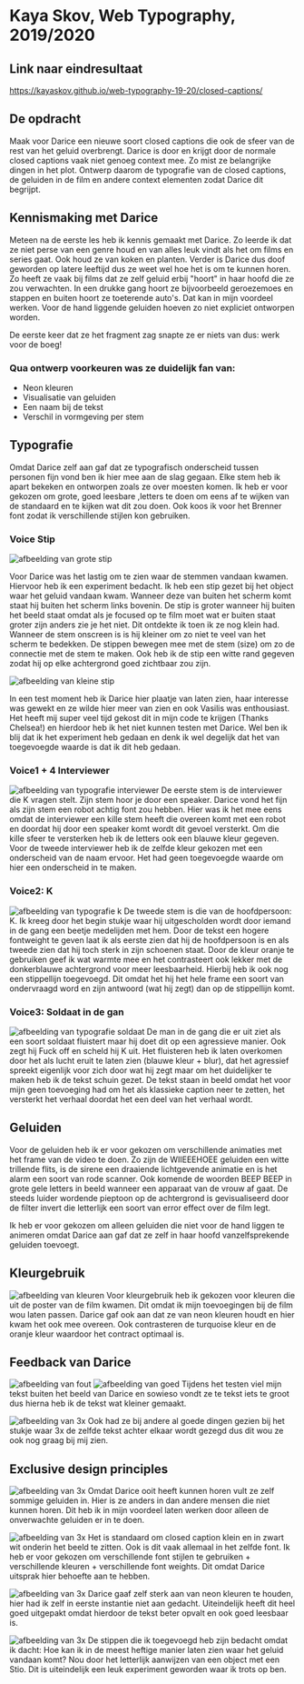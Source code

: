 # Kaya Skov, Web Typography, 2019/2020

## Link naar eindresultaat
https://kayaskov.github.io/web-typography-19-20/closed-captions/

## De opdracht
Maak voor Darice een nieuwe soort closed captions die ook de sfeer van de rest van het geluid overbrengt. Darice is door en krijgt door de normale closed captions vaak niet genoeg context mee. Zo mist ze belangrijke dingen in het plot. Ontwerp daarom de typografie van de closed captions, de geluiden in de film en andere context elementen zodat Darice dit begrijpt.

## Kennismaking met Darice
Meteen na de eerste les heb ik kennis gemaakt met Darice. Zo leerde ik dat ze niet perse van een genre houd en van alles leuk vindt als het om films en series gaat. Ook houd ze van koken en planten. Verder is Darice dus doof geworden op latere leeftijd dus ze weet wel hoe het is om te kunnen horen. Zo heeft ze vaak bij films dat ze zelf geluid erbij "hoort" in haar hoofd die ze zou verwachten. In een drukke gang hoort ze bijvoorbeeld geroezemoes en stappen en buiten hoort ze toeterende auto's. Dat kan in mijn voordeel werken. Voor de hand liggende geluiden hoeven zo niet expliciet ontworpen worden.

De eerste keer dat ze het fragment zag snapte ze er niets van dus: werk voor de boeg!

### Qua ontwerp voorkeuren was ze duidelijk fan van:
* Neon kleuren
* Visualisatie van geluiden
* Een naam bij de tekst
* Verschil in vormgeving per stem

## Typografie
Omdat Darice zelf aan gaf dat ze typografisch onderscheid tussen personen fijn vond ben ik hier mee aan de slag gegaan. Elke stem heb ik apart bekeken en ontworpen zoals ze over moesten komen. Ik heb er voor gekozen om grote, goed leesbare ,letters te doen om eens af te wijken van de standaard en te kijken wat dit zou doen. Ook koos ik voor het Brenner font zodat ik verschillende stijlen kon gebruiken.

### Voice Stip
![afbeelding van grote stip](screenshots/grotestip.png)

Voor Darice was het lastig om te zien waar de stemmen vandaan kwamen. Hiervoor heb ik een experiment bedacht. Ik heb een stip gezet bij het object waar het geluid vandaan kwam. Wanneer deze van buiten het scherm komt staat hij buiten het scherm links bovenin. De stip is groter wanneer hij buiten het beeld staat omdat als je focused op te film moet wat er buiten staat groter zijn anders zie je het niet. Dit ontdekte ik toen ik ze nog klein had. Wanneer de stem onscreen is is hij kleiner om zo niet te veel van het scherm te bedekken. De stippen bewegen mee met de stem (size) om zo de connectie met de stem te maken. Ook heb ik de stip een witte rand gegeven zodat hij op elke achtergrond goed zichtbaar zou zijn.

![afbeelding van kleine stip](screenshots/kleinstip.png)

In een test moment heb ik Darice hier plaatje van laten zien, haar interesse was gewekt en ze wilde hier meer van zien en ook Vasilis was enthousiast. Het heeft mij super veel tijd gekost dit in mijn code te krijgen  (Thanks Chelsea!) en hierdoor heb ik het niet kunnen testen met Darice. Wel ben ik blij dat ik het experiment heb gedaan en denk ik wel degelijk dat het van toegevoegde waarde is dat ik dit heb gedaan. 

### Voice1 + 4 Interviewer
![afbeelding van typografie interviewer](screenshots/typo-interviewer.png)
De eerste stem is de interviewer die K vragen stelt. Zijn stem hoor je door een speaker. Darice vond het fijn als zijn stem een robot achtig font zou hebben. Hier was ik het mee eens omdat de interviewer een kille stem heeft die overeen komt met een robot en doordat hij door een speaker komt wordt dit gevoel versterkt. Om die kille sfeer te versterken heb ik de letters ook een blauwe kleur gegeven. Voor de tweede interviewer heb ik de zelfde kleur gekozen met een onderscheid van de naam ervoor. Het had geen toegevoegde waarde om hier een onderscheid in te maken.

### Voice2: K
![afbeelding van typografie k](screenshots/typo-k.png)
De tweede stem is die van de hoofdpersoon: K. Ik kreeg door het begin stukje waar hij uitgescholden wordt door iemand in de gang een beetje medelijden met hem. Door de tekst een hogere fontweight te geven laat ik als eerste zien dat hij de hoofdpersoon is en als tweede zien dat hij toch sterk in zijn schoenen staat. Door de kleur oranje te gebruiken geef ik wat warmte mee en het contrasteert ook lekker met de donkerblauwe achtergrond voor meer leesbaarheid. Hierbij heb ik ook nog een stippellijn toegevoegd. Dit omdat het hij het hele frame een soort van ondervraagd word en zijn antwoord (wat hij zegt) dan op de stippellijn komt.

### Voice3: Soldaat in de gan
![afbeelding van typografie soldaat](screenshots/typo-soldaat.png)
De man in de gang die er uit ziet als een soort soldaat fluistert maar hij doet dit op een agressieve manier. Ook zegt hij Fuck off en scheld hij K uit. Het fluisteren heb ik laten overkomen door het als lucht eruit te laten zien (blauwe kleur + blur), dat het agressief spreekt eigenlijk voor zich door wat hij zegt maar om het duidelijker te maken heb ik de tekst schuin gezet. De tekst staan in beeld omdat het voor mijn geen toevoeging had om het als klassieke caption neer te zetten, het versterkt het verhaal doordat het een deel van het verhaal wordt. 

## Geluiden
Voor de geluiden heb ik er voor gekozen om verschillende animaties met het frame van de video te doen. Zo zijn de WIIEEEHOEE geluiden een witte trillende flits, is de sirene een draaiende lichtgevende animatie en is het alarm een soort van rode scanner. Ook komende de woorden BEEP BEEP in grote gele letters in beeld wanneer een apparaat van de vrouw af gaat. De steeds luider wordende pieptoon op de achtergrond is gevisualiseerd door de filter invert die letterlijk een soort van error effect over de film legt. 

Ik heb er voor gekozen om alleen geluiden die niet voor de hand liggen te animeren omdat Darice aan gaf dat ze zelf in haar hoofd vanzelfsprekende geluiden toevoegt.

## Kleurgebruik
![afbeelding van kleuren](screenshots/kleuren.png)
 Voor kleurgebruik heb ik gekozen voor kleuren die uit de poster van de film kwamen. Dit omdat ik mijn toevoegingen bij de film wou laten passen. Darice gaf ook aan dat ze van neon kleuren houdt en hier kwam het ook mee overeen. Ook contrasteren de turquoise kleur en de oranje kleur waardoor het contract optimaal is.

## Feedback van Darice
![afbeelding van fout](screenshots/feedback-fout.png)
![afbeelding van goed](screenshots/feedback-goed.png)
Tijdens het testen viel mijn tekst buiten het beeld van Darice en sowieso vondt ze te tekst iets te groot dus hierna heb ik de tekst wat kleiner gemaakt.

![afbeelding van 3x](screenshots/3x.png)
Ook had ze bij andere al goede dingen gezien bij het stukje waar 3x de zelfde tekst achter elkaar wordt gezegd dus dit wou ze ook nog graag bij mij zien.


## Exclusive design principles

![afbeelding van 3x](screenshots/studysituation.png)
Omdat Darice ooit heeft kunnen horen vult ze zelf sommige geluiden in. Hier is ze anders in dan andere mensen die niet kunnen horen. Dit heb ik in mijn voordeel laten werken door alleen de onverwachte geluiden er in te doen.

![afbeelding van 3x](screenshots/ignoreconventions.png)
Het is standaard om closed caption klein en in zwart wit onderin het beeld te zitten. Ook is dit vaak allemaal in het zelfde font. Ik heb er voor gekozen om verschillende font stijlen te gebruiken + verschillende kleuren + verschillende font weights. Dit omdat Darice uitsprak hier behoefte aan te hebben.

![afbeelding van 3x](screenshots/prioritiseidentity.png)
Darice gaaf zelf sterk aan van neon kleuren te houden, hier had ik zelf in eerste instantie niet aan gedacht. Uiteindelijk heeft dit heel goed uitgepakt omdat hierdoor de tekst beter opvalt en ook goed leesbaar is.

![afbeelding van 3x](screenshots/addnonsense.png)
De stippen die ik toegevoegd heb zijn  bedacht omdat ik dacht: Hoe kan ik in de meest heftige manier laten zien waar het geluid vandaan komt? Nou door het letterlijk aanwijzen van een object met een Stio. Dit is uiteindelijk een leuk experiment geworden waar ik trots op ben.
